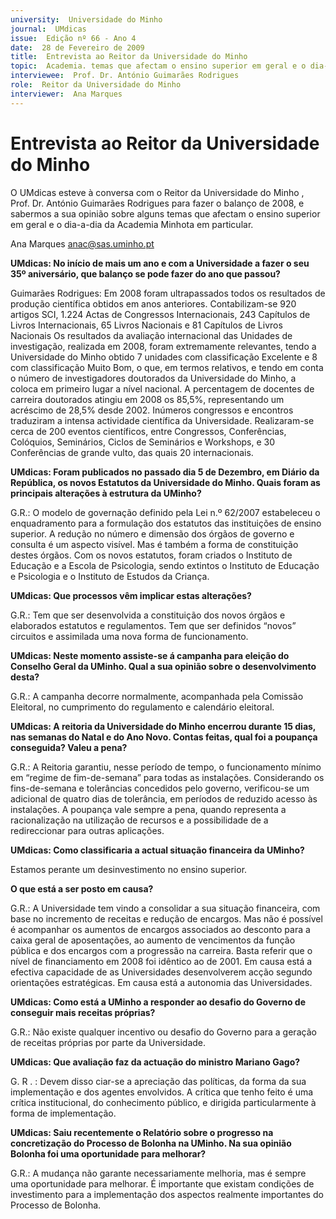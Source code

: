 ```yaml
---
university:  Universidade do Minho
journal:  UMdicas
issue:  Edição nº 66 - Ano 4
date:  28 de Fevereiro de 2009
title:  Entrevista ao Reitor da Universidade do Minho
topic:  Academia. temas que afectam o ensino superior em geral e o dia-a-dia da Academia Minhota em particular
interviewee:  Prof. Dr. António Guimarães Rodrigues
role:  Reitor da Universidade do Minho
interviewer:  Ana Marques
--- 
```


# Entrevista ao Reitor da Universidade do Minho 

O UMdicas esteve à conversa com o Reitor da Universidade do Minho , Prof. Dr. António Guimarães Rodrigues para fazer o balanço de 2008, e sabermos a sua opinião sobre alguns temas que afectam o ensino superior em geral e o dia-a-dia da Academia Minhota em particular.
 
 
Ana Marques anac@sas.uminho.pt 


**UMdicas: No início de mais um ano e com a Universidade a fazer o seu 35º aniversário, que balanço se pode fazer do ano que passou?**

Guimarães Rodrigues: Em 2008 foram ultrapassados todos os resultados de produção científica obtidos em anos anteriores.
Contabilizam-se 920 artigos SCI, 1.224 Actas de Congressos Internacionais, 243 Capítulos de Livros Internacionais, 65 Livros Nacionais e 81 Capítulos de Livros Nacionais Os resultados da avaliação internacional das Unidades de investigação, realizada em 2008, foram extremamente relevantes, tendo a Universidade do Minho obtido 7 unidades com classificação Excelente e 8 com classificação Muito Bom, o que, em termos relativos, e tendo em conta o número de investigadores doutorados da Universidade do Minho, a coloca em primeiro lugar a nível nacional.
A percentagem de docentes de carreira doutorados atingiu em 2008 os 85,5%, representando um acréscimo de 28,5% desde 2002.
Inúmeros congressos e encontros traduziram a intensa actividade científica da Universidade.
Realizaram-se cerca de 200 eventos científicos, entre Congressos, Conferências, Colóquios, Seminários, Ciclos de Seminários e Workshops, e 30 Conferências de grande vulto, das quais 20 internacionais.
 
 
**UMdicas: Foram publicados no passado dia 5 de Dezembro, em Diário da República, os novos Estatutos da Universidade do Minho. Quais foram as principais alterações à estrutura da UMinho?**

G.R.: O modelo de governação definido pela Lei n.º 62/2007 estabeleceu o enquadramento para a formulação dos estatutos das instituições de ensino superior.
A redução no número e dimensão dos órgãos de governo e consulta é um aspecto visível. Mas é também a forma de constituição destes órgãos.
Com os novos estatutos, foram criados o Instituto de Educação e a Escola de Psicologia, sendo extintos o Instituto de Educação e Psicologia e o Instituto de Estudos da Criança.
 

**UMdicas: Que processos vêm implicar estas alterações?**

G.R.: Tem que ser desenvolvida a constituição dos novos órgãos e elaborados estatutos e regulamentos. Tem que ser definidos “novos” circuitos e assimilada uma nova forma de funcionamento.
 

**UMdicas: Neste momento assiste-se á campanha para eleição do Conselho Geral da UMinho. Qual a sua opinião sobre o desenvolvimento desta?**

G.R.: A campanha decorre normalmente, acompanhada pela Comissão Eleitoral, no cumprimento do regulamento e calendário eleitoral.
 
 
**UMdicas: A reitoria da Universidade do Minho encerrou durante 15 dias, nas semanas do Natal e do Ano Novo. Contas feitas, qual foi a poupança conseguida? Valeu a pena?**

G.R.: A Reitoria garantiu, nesse período de tempo, o funcionamento mínimo em “regime de fim-de-semana” para todas as instalações.
Considerando os fins-de-semana e tolerâncias concedidos pelo governo, verificou-se um adicional de quatro dias de tolerância, em períodos de reduzido acesso às instalações.
A poupança vale sempre a pena, quando representa a racionalização na utilização de recursos e a possibilidade de a redireccionar para outras aplicações.
 

**UMdicas: Como classificaria a actual situação financeira da UMinho?**

Estamos perante um desinvestimento no ensino superior.


**O que está a ser posto em causa?**

G.R.: A Universidade tem vindo a consolidar a sua situação financeira, com base no incremento de receitas e redução de encargos. Mas não é possível é acompanhar os aumentos de encargos associados ao desconto para a caixa geral de aposentações, ao aumento de vencimentos da função pública e dos encargos com a progressão na carreira.
Basta referir que o nível de financiamento em 2008 foi idêntico ao de 2001.
Em causa está a efectiva capacidade de as Universidades desenvolverem acção segundo orientações estratégicas.
Em causa está a autonomia das Universidades.


**UMdicas: Como está a UMinho a responder ao desafio do Governo de conseguir mais receitas próprias?**

G.R.: Não existe qualquer incentivo ou desafio do Governo para a geração de receitas próprias por parte da Universidade.
 

**UMdicas: Que avaliação faz da actuação do ministro Mariano Gago?**

G. R . : Devem disso ciar-se a apreciação das políticas, da forma da sua implementação e dos agentes envolvidos. A crítica que tenho feito é uma crítica institucional, do conhecimento público, e dirigida particularmente à forma de implementação.
 

**UMdicas: Saiu recentemente o Relatório sobre o progresso na concretização do Processo de Bolonha na UMinho. Na sua opinião Bolonha foi uma oportunidade para melhorar?**

G.R.: A mudança não garante necessariamente melhoria, mas é sempre uma oportunidade para melhorar. É importante que existam condições de investimento para a implementação dos aspectos realmente importantes do Processo de Bolonha.

